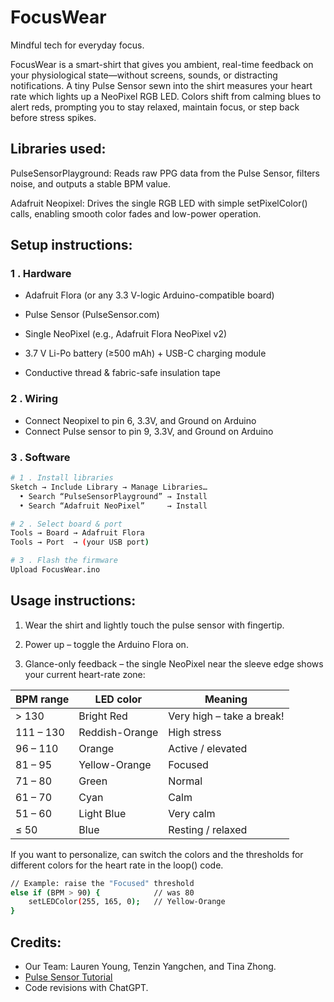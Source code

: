 # FocusWear
Mindful tech for everyday focus.

FocusWear is a smart-shirt that gives you ambient, real-time feedback on your physiological state—without screens, sounds, or distracting notifications.
A tiny Pulse Sensor sewn into the shirt measures your heart rate which lights up a NeoPixel RGB LED. Colors shift from calming blues to alert reds, prompting you to stay relaxed, maintain focus, or step back before stress spikes.

## Libraries used:

PulseSensorPlayground: Reads raw PPG data from the Pulse Sensor, filters noise, and outputs a stable BPM value.

Adafruit Neopixel: Drives the single RGB LED with simple setPixelColor() calls, enabling smooth color fades and low-power operation.

## Setup instructions:

### 1 . Hardware 

- Adafruit Flora (or any 3.3 V-logic Arduino-compatible board)

- Pulse Sensor (PulseSensor.com) 

- Single NeoPixel (e.g., Adafruit Flora NeoPixel v2)

- 3.7 V Li-Po battery (≥500 mAh) + USB-C charging module

- Conductive thread & fabric-safe insulation tape

### 2 . Wiring 

- Connect Neopixel to pin 6, 3.3V, and Ground on Arduino
- Connect Pulse sensor to pin 9, 3.3V, and Ground on Arduino

### 3 . Software  

```bash
# 1 . Install libraries
Sketch → Include Library → Manage Libraries…
  • Search “PulseSensorPlayground” → Install  
  • Search “Adafruit NeoPixel”     → Install

# 2 . Select board & port
Tools → Board → Adafruit Flora  
Tools → Port  → (your USB port)

# 3 . Flash the firmware
Upload FocusWear.ino

```

## Usage instructions:

1. Wear the shirt and lightly touch the pulse sensor with fingertip.

2. Power up – toggle the Arduino Flora on.

3. Glance-only feedback – the single NeoPixel near the sleeve edge shows your current heart-rate zone:

| BPM range  | LED color        | Meaning                  |
|------------|------------------|---------------------------|
| > 130      | Bright Red        | Very high – take a break! |
| 111 – 130  | Reddish-Orange    | High stress               |
| 96 – 110   | Orange            | Active / elevated         |
| 81 – 95    | Yellow-Orange     | Focused                   |
| 71 – 80    | Green             | Normal                    |
| 61 – 70    | Cyan              | Calm                      |
| 51 – 60    | Light Blue        | Very calm                 |
| ≤ 50       | Blue              | Resting / relaxed         |


If you want to personalize, can switch the colors and the thresholds for different colors for the heart rate in the loop() code. 

``` bash
// Example: raise the "Focused" threshold
else if (BPM > 90) {            // was 80
    setLEDColor(255, 165, 0);   // Yellow-Orange
}
```

## Credits:
- Our Team: Lauren Young, Tenzin Yangchen, and Tina Zhong.
- [Pulse Sensor Tutorial](https://lastminuteengineers.com/pulse-sensor-arduino-tutorial/)
- Code revisions with ChatGPT. 

